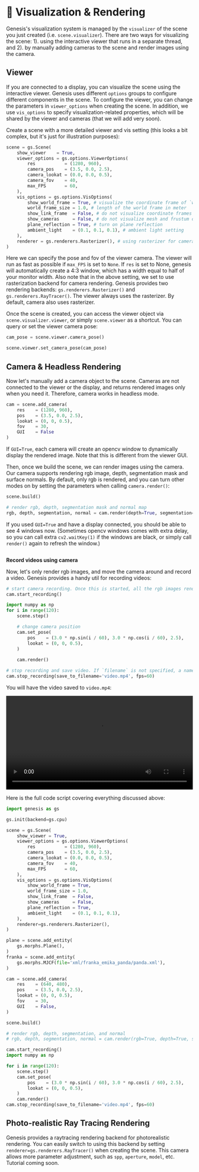 # 📸 Visualization & Rendering

Genesis's visualization system is managed by the `visualizer` of the scene you just created (i.e. `scene.visualizer`). There are two ways for visualizing the scene: 1). using the interactive viewer that runs in a separate thread, and 2). by manually adding cameras to the scene and render images using the camera.


## Viewer
If you are connected to a display, you can visualize the scene using the interactive viewer. Genesis uses different `options` groups to configure different components in the scene. To configure the viewer, you can change the parameters in `viewer_options` when creating the scene. In addition, we use `vis_options` to specify visualization-related properties, which will be shared by the viewer and cameras (that we will add very soon).

Create a scene with a more detailed viewer and vis setting (this looks a bit complex, but it's just for illustration purposes):
```python
scene = gs.Scene(
    show_viewer    = True,
    viewer_options = gs.options.ViewerOptions(
        res           = (1280, 960),
        camera_pos    = (3.5, 0.0, 2.5),
        camera_lookat = (0.0, 0.0, 0.5),
        camera_fov    = 40,
        max_FPS       = 60,
    ),
    vis_options = gs.options.VisOptions(
        show_world_frame = True, # visualize the coordinate frame of `world` at its origin
        world_frame_size = 1.0, # length of the world frame in meter
        show_link_frame  = False, # do not visualize coordinate frames of entity links
        show_cameras     = False, # do not visualize mesh and frustum of the cameras added
        plane_reflection = True, # turn on plane reflection
        ambient_light    = (0.1, 0.1, 0.1), # ambient light setting
    ),
    renderer = gs.renderers.Rasterizer(), # using rasterizer for camera rendering
)
```
Here we can specify the pose and fov of the viewer camera. The viewer will run as fast as possible if `max_FPS` is set to `None`. If `res` is set to None, genesis will automatically create a 4:3 window, which has a width equal to half of your monitor width. Also note that in the above setting, we set to use rasterization backend for camera rendering. Genesis provides two rendering backends: `gs.renderers.Rasterizer()` and `gs.renderers.RayTracer()`. The viewer always uses the rasterizer. By default, camera also uses rasterizer.


Once the scene is created, you can access the viewer object via `scene.visualizer.viewer`, or simply `scene.viewer` as a shortcut. You can query or set the viewer camera pose:
```python
cam_pose = scene.viewer.camera_pose()

scene.viewer.set_camera_pose(cam_pose)
```

## Camera & Headless Rendering
Now let's manually add a camera object to the scene. Cameras are not connected to the viewer or the display, and returns rendered images only when you need it. Therefore, camera works in headless mode.

```python
cam = scene.add_camera(
    res    = (1280, 960),
    pos    = (3.5, 0.0, 2.5),
    lookat = (0, 0, 0.5),
    fov    = 30,
    GUI    = False
)
```
If `GUI=True`, each camera will create an opencv window to dynamically display the rendered image. Note that this is different from the viewer GUI.

Then, once we build the scene, we can render images using the camera. Our camera supports rendering rgb image, depth, segmentation mask and surface normals. By default, only rgb is rendered, and you can turn other modes on by setting the parameters when calling `camera.render()`:

```python
scene.build()

# render rgb, depth, segmentation mask and normal map
rgb, depth, segmentation, normal = cam.render(depth=True, segmentation=True, normal=True)
```

If you used `GUI=True` and have a display connected, you should be able to see 4 windows now. (Sometimes opencv windows comes with extra delay, so you can call extra `cv2.waitKey(1)` if the windows are black, or simply call `render()` again to refresh the window.)
```{figure} ../../_static/images/multimodal.png
```

**Record videos using camera**

Now, let's only render rgb images, and move the camera around and record a video. Genesis provides a handy util for recording videos:
```python
# start camera recording. Once this is started, all the rgb images rendered will be recorded internally
cam.start_recording()

import numpy as np
for i in range(120):
    scene.step()

    # change camera position
    cam.set_pose(
        pos    = (3.0 * np.sin(i / 60), 3.0 * np.cos(i / 60), 2.5),
        lookat = (0, 0, 0.5),
    )
    
    cam.render()

# stop recording and save video. If `filename` is not specified, a name will be auto-generated using the caller file name.
cam.stop_recording(save_to_filename='video.mp4', fps=60)
```
You will have the video saved to `video.mp4`:

<video preload="auto" controls="True" width="100%">
<source src="https://github.com/Genesis-Embodied-AI/genesis-embodied-ai.github.io/tree/main/source/_static/videos/cam_record.mp4" type="video/mp4">
</video>


Here is the full code script covering everything discussed above:
```python
import genesis as gs

gs.init(backend=gs.cpu)

scene = gs.Scene(
    show_viewer = True,
    viewer_options = gs.options.ViewerOptions(
        res           = (1280, 960),
        camera_pos    = (3.5, 0.0, 2.5),
        camera_lookat = (0.0, 0.0, 0.5),
        camera_fov    = 40,
        max_FPS       = 60,
    ),
    vis_options = gs.options.VisOptions(
        show_world_frame = True,
        world_frame_size = 1.0,
        show_link_frame  = False,
        show_cameras     = False,
        plane_reflection = True,
        ambient_light    = (0.1, 0.1, 0.1),
    ),
    renderer=gs.renderers.Rasterizer(),
)

plane = scene.add_entity(
    gs.morphs.Plane(),
)
franka = scene.add_entity(
    gs.morphs.MJCF(file='xml/franka_emika_panda/panda.xml'),
)

cam = scene.add_camera(
    res    = (640, 480),
    pos    = (3.5, 0.0, 2.5),
    lookat = (0, 0, 0.5),
    fov    = 30,
    GUI    = False,
)

scene.build()

# render rgb, depth, segmentation, and normal
# rgb, depth, segmentation, normal = cam.render(rgb=True, depth=True, segmentation=True, normal=True)

cam.start_recording()
import numpy as np

for i in range(120):
    scene.step()
    cam.set_pose(
        pos    = (3.0 * np.sin(i / 60), 3.0 * np.cos(i / 60), 2.5),
        lookat = (0, 0, 0.5),
    )
    cam.render()
cam.stop_recording(save_to_filename='video.mp4', fps=60)
```
## Photo-realistic Ray Tracing Rendering
Genesis provides a raytracing rendering backend for photorealistic rendering. You can easily switch to using this backend by setting `renderer=gs.renderers.RayTracer()` when creating the scene. This camera allows more parameter adjustment, such as `spp`, `aperture`, `model`, etc. Tutorial coming soon.